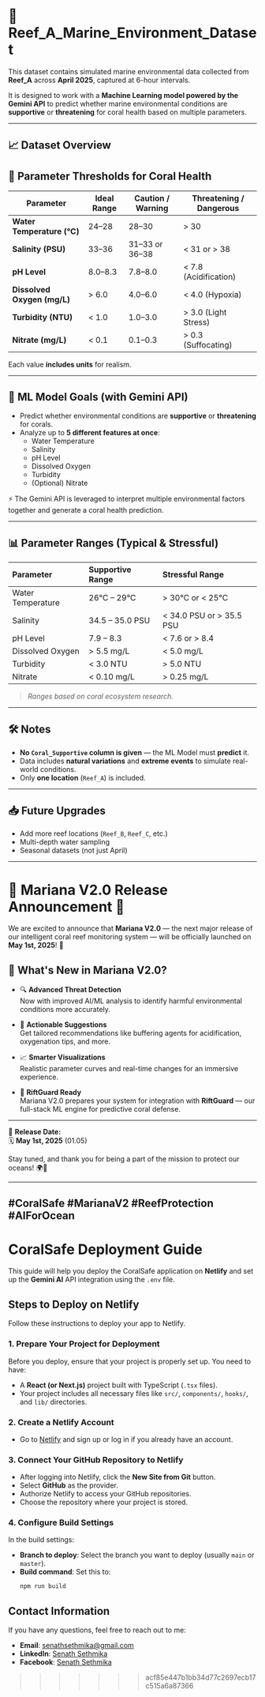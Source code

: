 # 📄 Reef_A_Marine_Environment_Dataset

This dataset contains simulated marine environmental data collected from **Reef_A** across **April 2025**, captured at 6-hour intervals.

It is designed to work with a **Machine Learning model powered by the Gemini API** to predict whether marine environmental conditions are **supportive** or **threatening** for coral health based on multiple parameters.

---

## 📈 Dataset Overview

## 🌊 Parameter Thresholds for Coral Health

| Parameter           | Ideal Range       | Caution / Warning      | Threatening / Dangerous           |
|---------------------|-------------------|-------------------------|------------------------------------|
| **Water Temperature (°C)** | 24–28              | 28–30                  | > 30                               |
| **Salinity (PSU)**         | 33–36              | 31–33 or 36–38         | < 31 or > 38                       |
| **pH Level**               | 8.0–8.3            | 7.8–8.0                | < 7.8 (Acidification)              |
| **Dissolved Oxygen (mg/L)**| > 6.0              | 4.0–6.0                | < 4.0 (Hypoxia)                    |
| **Turbidity (NTU)**        | < 1.0              | 1.0–3.0                | > 3.0 (Light Stress)              |
| **Nitrate (mg/L)**         | < 0.1              | 0.1–0.3                | > 0.3 (Suffocating)                |
Each value **includes units** for realism.

---

## 🤖 ML Model Goals (with Gemini API)

- Predict whether environmental conditions are **supportive** or **threatening** for corals.
- Analyze up to **5 different features at once**:
  - Water Temperature
  - Salinity
  - pH Level
  - Dissolved Oxygen
  - Turbidity
  - (Optional) Nitrate
  
⚡ The Gemini API is leveraged to interpret multiple environmental factors together and generate a coral health prediction.

---

## 📊 Parameter Ranges (Typical & Stressful)

| Parameter | Supportive Range | Stressful Range |
|:---|:---|:---|
| Water Temperature | 26°C – 29°C | > 30°C or < 25°C |
| Salinity | 34.5 – 35.0 PSU | < 34.0 PSU or > 35.5 PSU |
| pH Level | 7.9 – 8.3 | < 7.6 or > 8.4 |
| Dissolved Oxygen | > 5.5 mg/L | < 5.0 mg/L |
| Turbidity | < 3.0 NTU | > 5.0 NTU |
| Nitrate | < 0.10 mg/L | > 0.25 mg/L |

> *Ranges based on coral ecosystem research.*

---

## 🛠️ Notes

- **No `Coral_Supportive` column is given** — the ML Model must **predict** it.
- Data includes **natural variations** and **extreme events** to simulate real-world conditions.
- Only **one location** (`Reef_A`) is included.

---

## 📥 Future Upgrades

- Add more reef locations (`Reef_B`, `Reef_C`, etc.)
- Multi-depth water sampling
- Seasonal datasets (not just April)
---
# 🌊 Mariana V2.0 Release Announcement 🚀

We are excited to announce that **Mariana V2.0** — the next major release of our intelligent coral reef monitoring system — will be officially launched on **May 1st, 2025**! 🎉

## 🧠 What's New in Mariana V2.0?

- 🔍 **Advanced Threat Detection**  
  Now with improved AI/ML analysis to identify harmful environmental conditions more accurately.

- 🧪 **Actionable Suggestions**  
  Get tailored recommendations like buffering agents for acidification, oxygenation tips, and more.

- 📈 **Smarter Visualizations**  
  Realistic parameter curves and real-time changes for an immersive experience.

- 🧠 **RiftGuard Ready**  
  Mariana V2.0 prepares your system for integration with **RiftGuard** — our full-stack ML engine for predictive coral defense.

---

📅 **Release Date:**  
🗓️ **May 1st, 2025** (01.05)

Stay tuned, and thank you for being a part of the mission to protect our oceans! 🌍🐠

---
#CoralSafe #MarianaV2 #ReefProtection #AIForOcean
---
# CoralSafe Deployment Guide

This guide will help you deploy the CoralSafe application on **Netlify** and set up the **Gemini AI** API integration using the `.env` file.

## Steps to Deploy on Netlify

Follow these instructions to deploy your app to Netlify.

### 1. **Prepare Your Project for Deployment**

Before you deploy, ensure that your project is properly set up. You need to have:

- A **React (or Next.js)** project built with TypeScript (`.tsx` files).
- Your project includes all necessary files like `src/`, `components/`, `hooks/`, and `lib/` directories.

### 2. **Create a Netlify Account**

- Go to [Netlify](https://www.netlify.com/) and sign up or log in if you already have an account.

### 3. **Connect Your GitHub Repository to Netlify**

- After logging into Netlify, click the **New Site from Git** button.
- Select **GitHub** as the provider.
- Authorize Netlify to access your GitHub repositories.
- Choose the repository where your project is stored.

### 4. **Configure Build Settings**

In the build settings:
- **Branch to deploy**: Select the branch you want to deploy (usually `main` or `master`).
- **Build command**: Set this to:
  ```bash
  npm run build

## Contact Information

If you have any questions, feel free to reach out to me:
  - **Email**: [senathsethmika@gmail.com](mailto:senathsethmika@gmail.com)
  - **LinkedIn**: [Senath Sethmika](https://www.linkedin.com/in/senath-sethmika-b8584a268/)
  - **Facebook**: [Senath Sethmika](https://www.facebook.com/senath.sethmika/)
>>>>>>> acf85e447b1bb34d77c2697ecb17c515a6a87366

